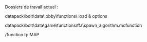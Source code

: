 Dossiers de travail actuel :

datapack\bolt\data\lobby\functions\ load & options

datapack\bolt\data\game\functions\ffa\spawn_algorithm.mcfunction

/function tp:MAP